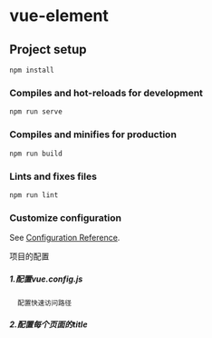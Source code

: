 # vue-element

## Project setup
```
npm install
```

### Compiles and hot-reloads for development
```
npm run serve
```

### Compiles and minifies for production
```
npm run build
```

### Lints and fixes files
```
npm run lint
```

### Customize configuration
See [Configuration Reference](https://cli.vuejs.org/config/).

项目的配置
##### 1.配置vue.config.js 
      配置快速访问路径
##### 2.配置每个页面的title       
     
